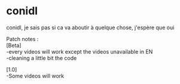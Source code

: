 # conidl
conidl, je sais pas si ca va aboutir à quelque chose, j'espère que oui

Patch notes :   
[Beta]  
-every videos will work except the videos unavailable in EN  
-cleaning a little bit the code

[1.0]  
-Some videos will work
